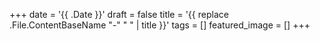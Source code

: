 +++
date = '{{ .Date }}'
draft = false
title = '{{ replace .File.ContentBaseName "-" " " | title }}'
tags = []
featured_image = []
+++
